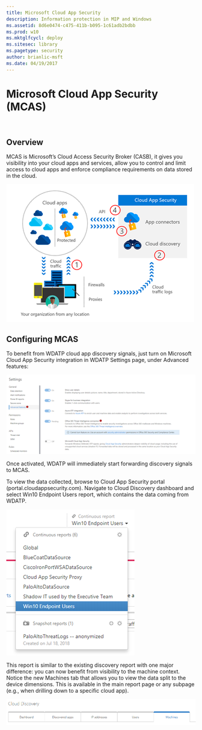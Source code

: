 ```yaml
---
title: Microsoft Cloud App Security
description: Information protection in MIP and Windows
ms.assetid: 8d6e0474-c475-411b-b095-1c61adb2bdbb
ms.prod: w10
ms.mktglfcycl: deploy
ms.sitesec: library
ms.pagetype: security
author: brianlic-msft
ms.date: 04/19/2017
---
```


# Microsoft Cloud App Security (MCAS)
 
## Overview

MCAS is Microsoft’s Cloud Access Security Broker (CASB), it gives you visibility into your cloud apps and services, allow you to control and limit access to cloud apps and enforce compliance requirements on data stored in the cloud.

![Cloud apps](./images/cloud-apps.png)

## Configuring MCAS

To benefit from WDATP cloud app discovery signals, just turn on Microsoft Cloud App Security integration in WDATP Settings page, under Advanced features:

![Advanced features](./images/advanced-features.png)

Once activated, WDATP will immediately start forwarding discovery signals to MCAS.

To view the data collected, browse to Cloud App Security portal (portal.cloudappsecurity.com). Navigate to Cloud Discovery dashboard and select Win10 Endpoint Users report, which contains the data coming from WDATP.  

![Win10 endpoint users](./images/win10-endpoint-users.png)

This report is similar to the existing discovery report with one major difference: you can now benefit from visibility to the machine context. Notice the new Machines tab that allows you to view the data split to the device dimensions. This is available in the main report page or any subpage (e.g., when drilling down to a specific cloud app).

![Cloud discovery](./images/cloud-discovery.png)